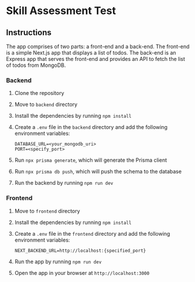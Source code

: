 # Skill Assessment Test

## Instructions

The app comprises of two parts: a front-end and a back-end. The front-end is a simple Next.js app that displays a list of todos. The back-end is an Express app that serves the front-end and provides an API to fetch the list of todos from MongoDB.

### Backend

1. Clone the repository
2. Move to `backend` directory
3. Install the dependencies by running `npm install`
4. Create a `.env` file in the `backend` directory and add the following environment variables:

   ```
   DATABASE_URL=<your_mongodb_uri>
   PORT=<specify_port>
   ```

5. Run `npx prisma generate`, which will generate the Prisma client
6. Run `npx prisma db push`, which will push the schema to the database
7. Run the backend by running `npm run dev`

### Frontend

1. Move to `frontend` directory
2. Install the dependencies by running `npm install`
3. Create a `.env` file in the `frontend` directory and add the following environment variables:

   ```
   NEXT_BACKEND_URL=http://localhost:{specified_port}
   ```

4. Run the app by running `npm run dev`
5. Open the app in your browser at `http://localhost:3000`
